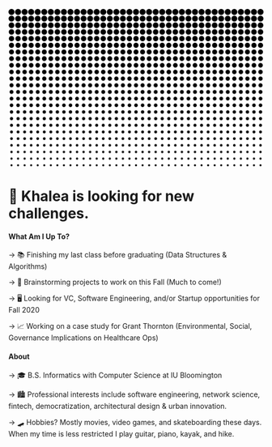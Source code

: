 ![Dots](dots.png)

# 🎈 Khalea is looking for new challenges.  



#### What Am I Up To?

→ 📚 Finishing my last class before graduating (Data Structures & Algorithms)

→ 🧠 Brainstorming projects to work on this Fall (Much to come!)

→ 🖥 Looking for VC, Software Engineering, and/or Startup opportunities for Fall 2020

→ 📈 Working on a case study for Grant Thornton (Environmental, Social, Governance Implications on Healthcare Ops)


#### About

→ 🎓 B.S. Informatics with Computer Science at IU Bloomington 

→ 🏙 Professional interests include software engineering, network science, fintech, democratization, architectural design & urban innovation. 

→ 🛹 Hobbies? Mostly movies, video games, and skateboarding these days. When my time is less restricted I play guitar, piano, kayak, and hike.


<!--
**khalea/khalea** is a ✨ _special_ ✨ repository because its `README.md` (this file) appears on your GitHub profile.

Here are some ideas to get you started:

- 🔭 I’m currently working on ...
- 🌱 I’m currently learning ...
- 👯 I’m looking to collaborate on ...
- 🤔 I’m looking for help with ...
- 💬 Ask me about ...
- 📫 How to reach me: ...
- 😄 Pronouns: ...
- ⚡ Fun fact: ...
-->
